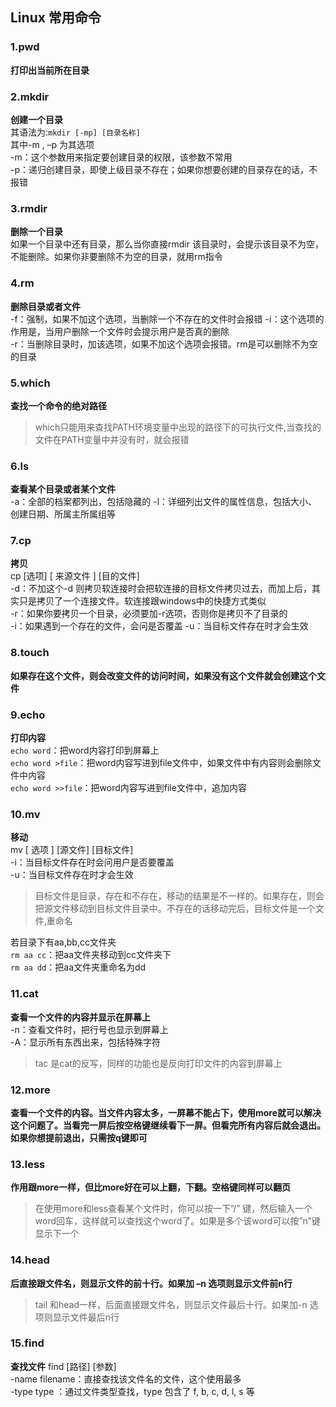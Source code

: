 ## Linux 常用命令

### 1.pwd
**打印出当前所在目录**

### 2.mkdir
**创建一个目录**  
其语法为:`mkdir [-mp] [目录名称]`  
其中-m , –p 为其选项   
-m：这个参数用来指定要创建目录的权限，该参数不常用  
-p：递归创建目录，即使上级目录不存在；如果你想要创建的目录存在的话，不报错

### 3.rmdir
**删除一个目录**  
如果一个目录中还有目录，那么当你直接rmdir 该目录时，会提示该目录不为空，不能删除。如果你非要删除不为空的目录，就用rm指令

### 4.rm
**删除目录或者文件**  
-f：强制，如果不加这个选项，当删除一个不存在的文件时会报错
-i：这个选项的作用是，当用户删除一个文件时会提示用户是否真的删除  
-r：当删除目录时，加该选项，如果不加这个选项会报错。rm是可以删除不为空的目录  

### 5.which
**查找一个命令的绝对路径** 

> which只能用来查找PATH环境变量中出现的路径下的可执行文件,当查找的文件在PATH变量中并没有时，就会报错

### 6.ls
**查看某个目录或者某个文件**  
-a：全部的档案都列出，包括隐藏的
-l：详细列出文件的属性信息，包括大小、创建日期、所属主所属组等

### 7.cp
**拷贝**  
cp [选项] [ 来源文件 ] [目的文件]  
-d：不加这个-d 则拷贝软连接时会把软连接的目标文件拷贝过去，而加上后，其实只是拷贝了一个连接文件。软连接跟windows中的快捷方式类似  
-r：如果你要拷贝一个目录，必须要加-r选项，否则你是拷贝不了目录的  
-i：如果遇到一个存在的文件，会问是否覆盖
-u：当目标文件存在时才会生效

### 8.touch
**如果存在这个文件，则会改变文件的访问时间，如果没有这个文件就会创建这个文件**

### 9.echo
**打印内容**  
`echo word`：把word内容打印到屏幕上  
`echo word >file`：把word内容写进到file文件中，如果文件中有内容则会删除文件中内容  
`echo word >>file`：把word内容写进到file文件中，追加内容 

### 10.mv
**移动**  
mv [ 选项 ] [源文件] [目标文件]  
-i：当目标文件存在时会问用户是否要覆盖  
-u：当目标文件存在时才会生效  
> 目标文件是目录，存在和不存在，移动的结果是不一样的。如果存在，则会把源文件移动到目标文件目录中。不存在的话移动完后，目标文件是一个文件,重命名

若目录下有aa,bb,cc文件夹  
`rm aa cc`：把aa文件夹移动到cc文件夹下  
`rm aa dd`：把aa文件夹重命名为dd

### 11.cat
**查看一个文件的内容并显示在屏幕上**  
-n：查看文件时，把行号也显示到屏幕上  
-A：显示所有东西出来，包括特殊字符

> tac 是cat的反写，同样的功能也是反向打印文件的内容到屏幕上

### 12.more
**查看一个文件的内容。当文件内容太多，一屏幕不能占下，使用more就可以解决这个问题了。当看完一屏后按空格键继续看下一屏。但看完所有内容后就会退出。如果你想提前退出，只需按q键即可**

### 13.less
**作用跟more一样，但比more好在可以上翻，下翻。空格键同样可以翻页**

> 在使用more和less查看某个文件时，你可以按一下”/” 键，然后输入一个word回车，这样就可以查找这个word了。如果是多个该word可以按”n”键显示下一个

### 14.head
**后直接跟文件名，则显示文件的前十行。如果加 –n 选项则显示文件前n行**

> tail 和head一样，后面直接跟文件名，则显示文件最后十行。如果加-n 选项则显示文件最后n行

### 15.find
**查找文件**
find [路径] [参数]  
-name filename：直接查找该文件名的文件，这个使用最多  
-type type ：通过文件类型查找，type 包含了 f, b, c, d, l, s 等
